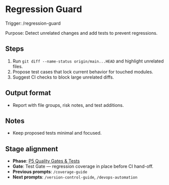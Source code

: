 # Regression Guard

Trigger: /regression-guard

Purpose: Detect unrelated changes and add tests to prevent regressions.

## Steps

1. Run `git diff --name-status origin/main...HEAD` and highlight unrelated files.
2. Propose test cases that lock current behavior for touched modules.
3. Suggest CI checks to block large unrelated diffs.

## Output format

- Report with file groups, risk notes, and test additions.

## Notes

- Keep proposed tests minimal and focused.

## Stage alignment

- **Phase**: [P5 Quality Gates & Tests](WORKFLOW.md#p5-quality-gates--tests)
- **Gate**: Test Gate — regression coverage in place before CI hand-off.
- **Previous prompts**: `/coverage-guide`
- **Next prompts**: `/version-control-guide`, `/devops-automation`
